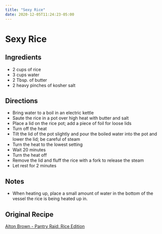 ```yaml
---
title: "Sexy Rice"
date: 2020-12-05T11:24:23-05:00
---
```


# Sexy Rice

## Ingredients

- 2 cups of rice
- 3 cups water
- 2 Tbsp. of butter
- 2 heavy pinches of kosher salt

## Directions

- Bring water to a boil in an electric kettle
- Saute the rice in a pot over high heat with butter and salt
- Place a lid on the rice pot; add a piece of foil for loose lids
- Turn off the heat
- Tilt the lid of the pot slightly and pour the boiled water into the pot and lower the lid; be careful of steam
- Turn the heat to the lowest setting
- Wait 20 minutes
- Turn the heat off
- Remove the lid and fluff the rice with a fork to release the steam
- Let rest for 2 minutes

## Notes

- When heating up, place a small amount of water in the bottom of the vessel the rice is being heated up in.

## Original Recipe

[Alton Brown - Pantry Raid: Rice Edition](https://youtu.be/9Qe-7tuMOIY)
